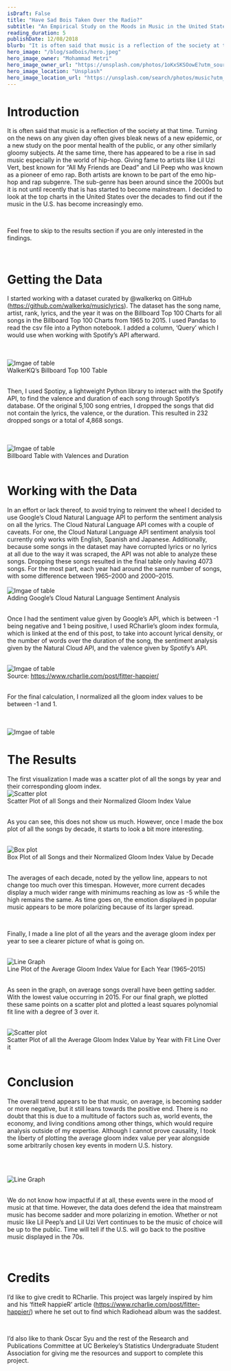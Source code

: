 ```yaml
---
isDraft: False
title: "Have Sad Bois Taken Over the Radio?"
subtitle: "An Empirical Study on the Moods in Music in the United States"
reading_duration: 5
publishDate: 12/08/2018
blurb: "It is often said that music is a reflection of the society at that time. Turning on the news on any given day often gives bleak news of a new epidemic, or a new study on the poor mental health of the…"
hero_image: "/blog/sadbois/hero.jpeg"
hero_image_owner: "Mohammad Metri"
hero_image_owner_url: "https://unsplash.com/photos/1oKxSKSOowE?utm_source=unsplash&utm_medium=referral&utm_content=creditCopyText"
hero_image_location: "Unsplash"
hero_image_location_url: "https://unsplash.com/search/photos/music?utm_source=unsplash&utm_medium=referral&utm_content=creditCopyText"
---
```

<h1 class="text-2xl pt-5 font-black">Introduction</h1>

It is often said that music is a reflection of the society at that time. Turning on the news on any given day often gives bleak news of a new epidemic, or a new study on the poor mental health of the public, or any other similarly gloomy subjects. At the same time, there has appeared to be a rise in sad music especially in the world of hip-hop. Giving fame to artists like Lil Uzi Vert, best known for “All My Friends are Dead” and Lil Peep who was known as a pioneer of emo rap. Both artists are known to be part of the emo hip-hop and rap subgenre. The sub-genre has been around since the 2000s but it is not until recently that is has started to become mainstream. I decided to look at the top charts in the United States over the decades to find out if the music in the U.S. has become increasingly emo.

<br>

Feel free to skip to the results section if you are only interested in the findings.

<br>

<h1 class="text-2xl pt-5 font-black">Getting the Data</h1>

I started working with a dataset curated by @walkerkq on GitHub (<a href="https://github.com/walkerkq/musiclyrics" target="_blank" class="underline">https://github.com/walkerkq/musiclyrics</a>). The dataset has the song name, artist, rank, lyrics, and the year it was on the Billboard Top 100 Charts for all songs in the Billboard Top 100 Charts from 1965 to 2015. I used Pandas to read the csv file into a Python notebook. I added a column, ‘Query’ which I would use when working with Spotify’s API afterward.

<br>

<script src="https://gist.github.com/SoyCarlos/8baedaa5465f1accce526554344ffb3f.js"></script> 

<br>

<div class="justify-center flex"><img src="/./blog/sadbois/table.png" alt="Imgae of table" class=""></div>
<div class="text-center">WalkerKQ’s Billboard Top 100 Table</div>

<br>

Then, I used Spotipy, a lightweight Python library to interact with the Spotify API, to find the valence and duration of each song through Spotify’s database. Of the original 5,100 song entries, I dropped the songs that did not contain the lyrics, the valence, or the duration. This resulted in 232 dropped songs or a total of 4,868 songs.

<br>

<script src="https://gist.github.com/SoyCarlos/1901dbfbca2df6e5b5d602935ff95b2e.js"></script>

<br>

<div class="justify-center flex"><img src="/./blog/sadbois/table2.png" alt="Imgae of table" class=""></div>
<div class="text-center">Billboard Table with Valences and Duration</div>

<br>

<h1 class="text-2xl pt-5 font-black">Working with the Data</h1>
In an effort or lack thereof, to avoid trying to reinvent the wheel I decided to use Google’s Cloud Natural Language API to perform the sentiment analysis on all the lyrics. The Cloud Natural Language API comes with a couple of caveats. For one, the Cloud Natural Language API sentiment analysis tool currently only works with English, Spanish and Japanese. Additionally, because some songs in the dataset may have corrupted lyrics or no lyrics at all due to the way it was scraped, the API was not able to analyze these songs. Dropping these songs resulted in the final table only having 4073 songs. For the most part, each year had around the same number of songs, with some difference between 1965–2000 and 2000–2015.

<br>

<script src="https://gist.github.com/SoyCarlos/de4037ec5fc74de902af8d9a1835970e.js"></script>

<br>

<div class="justify-center flex"><img src="/./blog/sadbois/table3.png" alt="Imgae of table" class=""></div>
<div class="text-center">Adding Google’s Cloud Natural Language Sentiment Analysis</div>

<br>

Once I had the sentiment value given by Google’s API, which is between -1 being negative and 1 being positive, I used RCharlie’s gloom index formula, which is linked at the end of this post, to take into account lyrical density, or the number of words over the duration of the song, the sentiment analysis given by the Natural Cloud API, and the valence given by Spotify’s API.

<br>

<div class="justify-center flex"><img src="/./blog/sadbois/gloom_index.png" alt="Imgae of table" class=""></div>
<div class="text-center">Source: <a href="https://www.rcharlie.com/post/fitter-happier/" target="_blank" class="underline">https://www.rcharlie.com/post/fitter-happier/</a></div>


<br>

For the final calculation, I normalized all the gloom index values to be between -1 and 1.

<br>

<script src="https://gist.github.com/SoyCarlos/b9de9f5beccf06228f28b52abfd06b48.js"></script>

<br>

<div class="justify-center flex"><img src="/./blog/sadbois/table4.png" alt="Imgae of table" class=""></div>

<h1 class="text-2xl pt-5 font-black">The Results</h1>
The first visualization I made was a scatter plot of all the songs by year and their corresponding gloom index.

<br>

<div class="justify-center flex"><img src="/./blog/sadbois/scatter_plot.png" alt="Scatter plot" class=""></div>
<div class="text-center">Scatter Plot of all Songs and their Normalized Gloom Index Value</div>

<br>

As you can see, this does not show us much. However, once I made the box plot of all the songs by decade, it starts to look a bit more interesting.

<br>

<div class="justify-center flex"><img src="/./blog/sadbois/box_plot.png" alt="Box plot" class=""></div>
<div class="text-center">Box Plot of all Songs and their Normalized Gloom Index Value by Decade</div>

<br>

The averages of each decade, noted by the yellow line, appears to not change too much over this timespan. However, more current decades display a much wider range with minimums reaching as low as -5 while the high remains the same. As time goes on, the emotion displayed in popular music appears to be more polarizing because of its larger spread.

<br>

Finally, I made a line plot of all the years and the average gloom index per year to see a clearer picture of what is going on.

<br>

<div class="justify-center flex"><img src="/./blog/sadbois/line_graph.png" alt="Line Graph" class=""></div>
<div class="text-center">Line Plot of the Average Gloom Index Value for Each Year (1965–2015)</div>

<br>

As seen in the graph, on average songs overall have been getting sadder. With the lowest value occurring in 2015. For our final graph, we plotted these same points on a scatter plot and plotted a least squares polynomial fit line with a degree of 3 over it.

<br>

<div class="justify-center flex"><img src="/./blog/sadbois/scatter_plot2.png" alt="Scatter plot" class=""></div>
<div class="text-center">Scatter Plot of all the Average Gloom Index Value by Year with Fit Line Over it</div>


<br>

<h1 class="text-2xl pt-5 font-black">Conclusion</h1>

The overall trend appears to be that music, on average, is becoming sadder or more negative, but it still leans towards the positive end. There is no doubt that this is due to a multitude of factors such as, world events, the economy, and living conditions among other things, which would require analysis outside of my expertise. Although I cannot prove causality, I took the liberty of plotting the average gloom index value per year alongside some arbitrarily chosen key events in modern U.S. history.

<br><br>

<div class="justify-center flex"><img src="/./blog/sadbois/line_graph2.png" alt="Line Graph" class=""></div>

<br>

We do not know how impactful if at all, these events were in the mood of music at that time. However, the data does defend the idea that mainstream music has become sadder and more polarizing in emotion. Whether or not music like Lil Peep’s and Lil Uzi Vert continues to be the music of choice will be up to the public. Time will tell if the U.S. will go back to the positive music displayed in the 70s.

<br>

<h1 class="text-2xl pt-5 font-black">Credits</h1>

I’d like to give credit to RCharlie. This project was largely inspired by him and his ‘fitteR happieR’ article (<a href="https://www.rcharlie.com/post/fitter-happier/" target="_blank" class="underline">https://www.rcharlie.com/post/fitter-happier/</a>) where he set out to find which Radiohead album was the saddest.

<br>

I’d also like to thank Oscar Syu and the rest of the Research and Publications Committee at UC Berkeley’s Statistics Undergraduate Student Association for giving me the resources and support to complete this project.